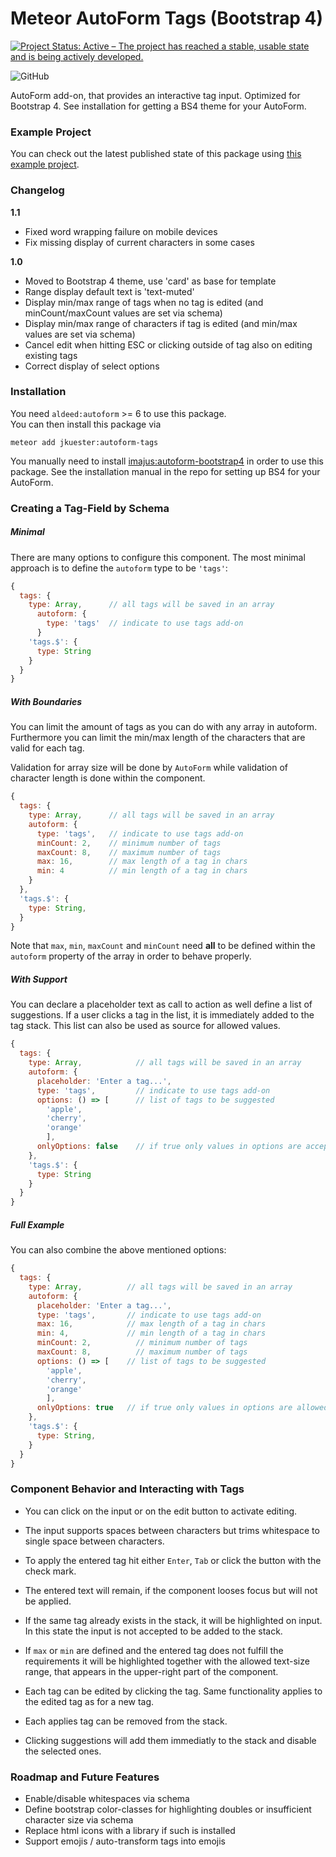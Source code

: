 # Meteor AutoForm Tags (Bootstrap 4)

[![Project Status: Active – The project has reached a stable, usable state and is being actively developed.](https://www.repostatus.org/badges/latest/active.svg)](https://www.repostatus.org/#active)

![GitHub](https://img.shields.io/github/license/jankapunkt/meteor-autoform-tags.svg)

AutoForm add-on, that provides an interactive tag input.
Optimized for Bootstrap 4. See installation for getting a BS4 theme for your AutoForm.

### Example Project

You can check out the latest published state of this package using [this example project](https://github.com/jankapunkt/meteor-autoform-tags-examples).

### Changelog

**1.1**

* Fixed word wrapping failure on mobile devices
* Fix missing display of current characters in some cases

**1.0**

* Moved to Bootstrap 4 theme, use 'card' as base for template
* Range display default text is 'text-muted'
* Display min/max range of tags when no tag is edited (and minCount/maxCount values are set via schema)
* Display min/max range of characters if tag is edited (and min/max values are set via schema)
* Cancel edit when hitting ESC or clicking outside of tag also on editing existing tags
* Correct display of select options

### Installation

You need `aldeed:autoform` >= 6 to use this package.  
You can then install this package via 

`meteor add jkuester:autoform-tags`

You manually need to install [imajus:autoform-bootstrap4](https://github.com/imajus/autoform-bootstrap4) in order to use this package.
See the installation manual in the repo for setting up BS4 for your AutoForm.

### Creating a Tag-Field by Schema

##### Minimal

There are many options to configure this component. The most minimal approach is to define the `autoform` type to be `'tags'`:

```javascript
{
  tags: {
    type: Array,      // all tags will be saved in an array
      autoform: {
        type: 'tags'  // indicate to use tags add-on
      }
    'tags.$': {
      type: String
    }
  }
}
```

##### With Boundaries

You can limit the amount of tags as you can do with any array in autoform. 
Furthermore you can limit the min/max length of the characters that are valid for each tag.

Validation for array size will be done by `AutoForm` while validation of character length is done within the component.

```javascript
{
  tags: {
    type: Array,      // all tags will be saved in an array
    autoform: {
      type: 'tags',   // indicate to use tags add-on
      minCount: 2,    // minimum number of tags
      maxCount: 8,    // maximum number of tags
      max: 16,        // max length of a tag in chars
      min: 4          // min length of a tag in chars
    }
  },
  'tags.$': {
    type: String,
  }
}
```
 
 Note that `max`, `min`, `maxCount` and `minCount` need **all** to be defined within the `autoform` property of the array in order to behave properly.
 
 
 ##### With Support
 
 You can declare a placeholder text as call to action as well define a list of suggestions. 
 If a user clicks a tag in the list, it is immediately added to the tag stack. 
 This list can also be used as source for allowed values.
 
```javascript
{
  tags: {
    type: Array,            // all tags will be saved in an array
    autoform: {
      placeholder: 'Enter a tag...',
      type: 'tags',         // indicate to use tags add-on
      options: () => [      // list of tags to be suggested
        'apple', 
        'cherry', 
        'orange'
        ],
      onlyOptions: false    // if true only values in options are accepted
    },
    'tags.$': {
      type: String
    }
  }
}
```
 
 ##### Full Example
 
 You can also combine the above mentioned options:
 
```javascript
{
  tags: {
    type: Array,          // all tags will be saved in an array
    autoform: {
      placeholder: 'Enter a tag...',
      type: 'tags',       // indicate to use tags add-on
      max: 16,            // max length of a tag in chars
      min: 4,             // min length of a tag in chars
      minCount: 2,          // minimum number of tags
      maxCount: 8,          // maximum number of tags
      options: () => [    // list of tags to be suggested
        'apple',
        'cherry',
        'orange'
        ],
      onlyOptions: true   // if true only values in options are allowed
    },
    'tags.$': {
      type: String,
    }
  }
}
```
   
### Component Behavior and Interacting with Tags


* You can click on the input or on the edit button to activate editing.
* The input supports spaces between characters but trims whitespace to single space between characters.
* To apply the entered tag hit either `Enter`, `Tab` or click the button with the check mark.
* The entered text will remain, if the component looses focus but will not be applied.    
* If the same tag already exists in the stack, it will be highlighted on input. 
  In this state the input is not accepted to be added to the stack.
* If `max` or `min` are defined and the entered tag does not fulfill the requirements it will be highlighted together 
  with the allowed text-size range, that appears in the upper-right part of the component. 

* Each tag can be edited by clicking the tag. Same functionality applies to the edited tag as for a new tag.
* Each applies tag can be removed from the stack.

* Clicking suggestions will add them immediatly to the stack and disable the selected ones.

### Roadmap and Future Features

* Enable/disable whitespaces via schema
* Define bootstrap color-classes for highlighting doubles or insufficient character size via schema
* Replace html icons with a library if such is installed
* Support emojis / auto-transform tags into emojis


